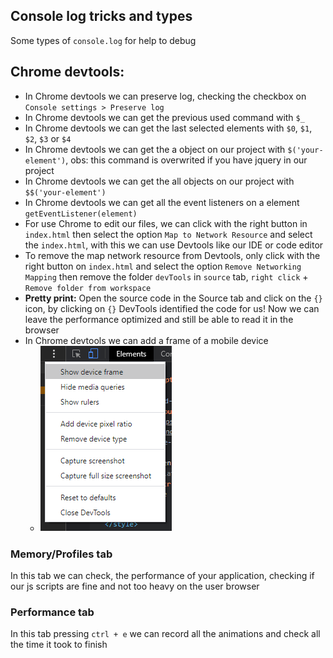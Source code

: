 ## Console log tricks and types

Some types of `console.log` for help to debug

## Chrome devtools:

- In Chrome devtools we can preserve log, checking the checkbox on `Console settings > Preserve log`
- In Chrome devtools we can get the previous used command with `$_`
- In Chrome devtools we can get the last selected elements with `$0`, `$1`, `$2`, `$3` or `$4`
- In Chrome devtools we can get the a object on our project with `$('your-element')`, obs: this command is overwrited if you have jquery in our project 
- In Chrome devtools we can get the all objects on our project with `$$('your-element')`
- In Chrome devtools we can get all the event listeners on a element `getEventListener(element)`
- For use Chrome to edit our files, we can click with the right button in `index.html` then select the option `Map to Network Resource` and select the `index.html`, with this we can use Devtools like our IDE or code editor
- To remove the map network resource from Devtools, only click with the right button on `index.html` and select the option `Remove Networking Mapping` then remove the folder `devTools` in `source` tab, `right click` + `Remove folder from workspace`
- **Pretty print:** Open the source code in the Source tab and click on the `{}` icon, by clicking on `{}` DevTools identified the code for us! Now we can leave the performance optimized and still be able to read it in the browser
- In Chrome devtools we can add a frame of a mobile device
  - ![](../images/show-device-frame.png)  

### Memory/Profiles tab

In this tab we can check, the performance of your application, checking if our js scripts are fine and not too heavy on the user browser

### Performance tab

In this tab pressing `ctrl + e` we can record all the animations and check all the time it took to finish
